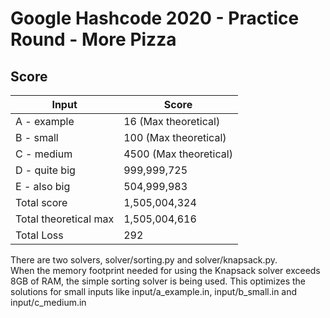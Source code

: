 # Google Hashcode 2020 - Practice Round - More Pizza
## Score
Input | Score
--- | ---
A - example | 16 (Max theoretical)
B - small | 100 (Max theoretical)
C - medium | 4500 (Max theoretical)
D - quite big | 999,999,725
E - also big | 504,999,983
Total score | 1,505,004,324
Total theoretical max | 1,505,004,616
Total Loss | 292

There are two solvers, solver/sorting.py and solver/knapsack.py.   
When the memory footprint needed for using the Knapsack solver exceeds 8GB of RAM, the simple sorting solver is being used. This optimizes the solutions for small inputs like input/a_example.in, input/b_small.in and input/c_medium.in
